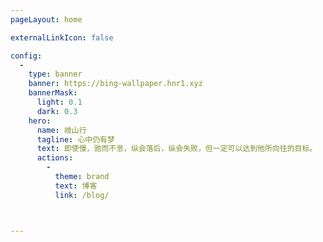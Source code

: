 ```yaml
---
pageLayout: home

externalLinkIcon: false

config:
  -
    type: banner
    banner: https://bing-wallpaper.hnr1.xyz
    bannerMask:
      light: 0.1
      dark: 0.3
    hero:
      name: 岐山行
      tagline: 心中仍有梦
      text: 即使慢，驰而不息，纵会落后，纵会失败，但一定可以达到他所向往的目标。
      actions:
        -
          theme: brand
          text: 博客
          link: /blog/



---
```

